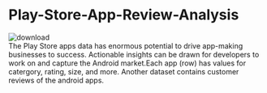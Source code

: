 # Play-Store-App-Review-Analysis
![download](https://user-images.githubusercontent.com/86402845/208605531-a0bc0b4d-3769-4b82-9299-d3ea27ee5c8a.png)<br>
The Play Store apps data has enormous potential to drive app-making businesses to success. Actionable insights can be drawn for developers to work on and capture the Android market.Each app (row) has values for catergory, rating, size, and more. Another dataset contains customer reviews of the android apps.
